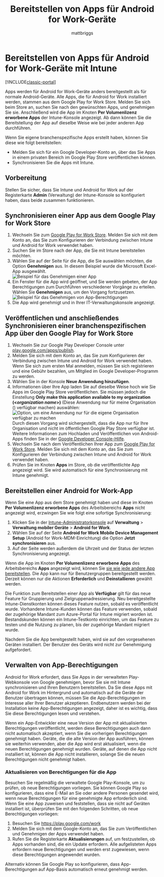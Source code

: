 ﻿---
title: "Bereitstellen von Apps für Android for Work-Geräte"
description: "Verwenden Sie dieses Thema zum Synchronisieren und anschließenden Bereitstellen von Apps für Android for Work-Geräte über den Google Play for Work Store."
keywords: 
author: mattbriggs
ms.author: mabrigg
manager: angrobe
ms.date: 07/03/2017
ms.topic: article
ms.prod: 
ms.service: microsoft-intune
ms.technology: 
ms.assetid: cd0bbd90-d3fe-4efc-83fd-d1f3f86800d4
ROBOTS: NOINDEX,NOFOLLOW
ms.reviewer: chrisbal
ms.suite: ems
ms.custom: intune-classic
ms.openlocfilehash: 22b842f2745073f0476162278c8b209a3e251f9f
ms.sourcegitcommit: 1a54bdf22786aea1cf1b497d54024470e1024aeb
ms.translationtype: HT
ms.contentlocale: de-DE
ms.lasthandoff: 10/10/2017
---
# <a name="how-to-deploy-apps-to-android-for-work-devices-with-intune"></a>Bereitstellen von Apps für Android for Work-Geräte mit Intune

[!INCLUDE[classic-portal](../includes/classic-portal.md)]

Apps werden für Android for Work-Geräte anders bereitgestellt als für normale Android-Geräte. Alle Apps, die für Android for Work installiert werden, stammen aus dem Google Play for Work Store. Melden Sie sich beim Store an, suchen Sie nach den gewünschten Apps, und genehmigen Sie sie.
Anschließend wird die App im Knoten **Per Volumenlizenz erworbene Apps** der Intune-Konsole angezeigt. Ab dann können Sie die Bereitstellung der App auf dieselbe Weise wie bei jeder anderen App durchführen.

Wenn Sie eigene branchenspezifische Apps erstellt haben, können Sie diese wie folgt bereitstellen:
- Melden Sie sich für ein Google Developer-Konto an, über das Sie Apps in einem privaten Bereich im Google Play Store veröffentlichen können.
- Synchronisieren Sie die Apps mit Intune.

## <a name="before-you-start"></a>Vorbereitung

Stellen Sie sicher, dass Sie Intune und Android for Work auf der Registerkarte **Admin** (Verwaltung) der Intune-Konsole so konfiguriert haben, dass beide zusammen funktionieren.

## <a name="synchronize-an-app-from-the-google-play-for-work-store"></a>Synchronisieren einer App aus dem Google Play for Work Store


1. Wechseln Sie zum [Google Play for Work Store](https://play.google.com/work). Melden Sie sich mit dem Konto an, das Sie zum Konfigurieren der Verbindung zwischen Intune und Android for Work verwendet haben.
2. Suchen Sie im Store nach der App, die Sie mit Intune bereitstellen möchten.
3. Wählen Sie auf der Seite für die App, die Sie auswählen möchten, die Option **Genehmigen** aus. In diesem Beispiel wurde die Microsoft Excel-App ausgewählt.<br>
  ![Beispiel für das Genehmigen einer App](media/approve.png)
4. Ein Fenster für die App wird geöffnet, und Sie werden gebeten, der App Berechtigungen zum Durchführen verschiedener Vorgänge zu erteilen. Wählen Sie **Genehmigen** aus, um den Vorgang fortzusetzen.<br>
  ![Beispiel für das Genehmigen von App-Berechtigungen](media/approve-app-permissions.png)
5. Die App wird genehmigt und in Ihrer IT-Verwaltungskonsole angezeigt.

## <a name="publish-then-synchronize-a-line-of-business-app-from-the-google-play-for-work-store"></a>Veröffentlichen und anschließendes Synchronisieren einer branchenspezifischen App über den Google Play for Work Store

1. Wechseln Sie zur Google Play Developer Console unter [play.google.com/apps/publish](https://play.google.com/apps/publish).
2. Melden Sie sich mit dem Konto an, das Sie zum Konfigurieren der Verbindung zwischen Intune und Android for Work verwendet haben. Wenn Sie sich zum ersten Mal anmelden, müssen Sie sich registrieren und eine Gebühr bezahlen, um Mitglied im Google Developer-Programm zu werden.
3. Wählen Sie in der Konsole **Neue Anwendung hinzufügen**.
4. Informationen über Ihre App laden Sie auf dieselbe Weise hoch wie Sie Apps im Google Play Store veröffentlichen. Sie müssen jedoch die Einstellung **Only make this application available to my organization (<*organization name*>)** (Diese Anwendung nur für meine Organisation (<Name der Organisation>) verfügbar machen) auswählen:<br>
  ![Option, um eine Anwendung nur für die eigene Organisation verfügbar zu machen](media/restrict.png)<br>
Durch diesen Vorgang wird sichergestellt, dass die App nur für Ihre Organisation und nicht im öffentlichen Google Play Store verfügbar ist.
Weitere Informationen zum Hochladen und Veröffentlichen von Android-Apps finden Sie in der [Google Developer Console-Hilfe](https://support.google.com/googleplay/android-developer/answer/113469).
5. Wechseln Sie nach dem Veröffentlichen Ihrer App zum [Google Play for Work Store](https://play.google.com/work). Melden Sie sich mit dem Konto an, das Sie zum Konfigurieren der Verbindung zwischen Intune und Android for Work verwendet haben.
6. Prüfen Sie im Knoten **Apps** im Store, ob die veröffentlichte App angezeigt wird. Sie wird automatisch für eine Synchronisierung mit Intune genehmigt.

## <a name="deploy-an-android-for-work-app"></a>Bereitstellen einer Android for Work-App

Wenn Sie eine App aus dem Store genehmigt haben und diese im Knoten **Per Volumenlizenz erworbene Apps** des Arbeitsbereichs **Apps** nicht angezeigt wird, erzwingen Sie wie folgt eine sofortige Synchronisierung:

1. Klicken Sie in der [Intune-Administratorkonsole](https://manage.microsoft.com) auf **Verwaltung** > **Verwaltung mobiler Geräte** > **Android for Work**.
2. Wählen Sie auf der Seite **Android for Work Mobile Device Management Setup** (Android for Work-MDM-Einrichtung) die Option **Jetzt synchronisieren** aus.
3. Auf der Seite werden außerdem die Uhrzeit und der Status der letzten Synchronisierung angezeigt.

Wenn die App im Knoten **Per Volumenlizenz erworbene Apps** des Arbeitsbereichs **Apps** angezeigt wird, können Sie [sie wie jede andere App bereitstellen](deploy-apps-in-microsoft-intune.md). Die App kann nur für Benutzergruppen bereitgestellt werden. Derzeit können nur die Aktionen **Erforderlich** und **Deinstallieren** gewählt werden.

Die Funktion zum Bereitstellen einer App als **Verfügbar** gilt für das neue Feature für Gruppierung und Zielgruppenadressierung. Neu bereitgestellte Intune-Dienstkonten können dieses Feature nutzen, sobald es veröffentlicht wurde. Vorhandene Intune-Kunden können das Feature verwenden, sobald der zugehörige Mandant zum Azure-Portal für Intune migriert worden ist. Bestandskunden können ein Intune-Testkonto einrichten, um das Feature zu testen und die Nutzung zu planen, bis der zugehörige Mandant migriert wurde.

Nachdem Sie die App bereitgestellt haben, wird sie auf den vorgesehenen Geräten installiert. Der Benutzer des Geräts wird nicht zur Genehmigung aufgefordert.

## <a name="manage-app-permissions"></a>Verwalten von App-Berechtigungen
Android for Work erfordert, dass Sie Apps in der verwalteten Play-Webkonsole von Google genehmigen, bevor Sie sie mit Intune synchronisieren und Ihren Benutzern bereitstellen.  Da Sie diese Apps mit Android for Work im Hintergrund und automatisch auf die Geräte der Benutzer übertragen können, müssen Sie die App-Berechtigungen im Interesse aller Ihrer Benutzer akzeptieren.  Endbenutzern werden bei der Installation keine App-Berechtigungen angezeigt, daher ist es wichtig, dass Sie diese Berechtigungen lesen und verstehen.

Wenn ein App-Entwickler eine neue Version der App mit aktualisierten Berechtigungen veröffentlicht, werden diese Berechtigungen auch dann nicht automatisch akzeptiert, wenn Sie die vorherigen Berechtigungen genehmigt haben. Geräte, die die alte Version der App ausführen, können sie weiterhin verwenden, aber die App wird erst aktualisiert, wenn die neuen Berechtigungen genehmigt wurden. Geräte, auf denen die App nicht installiert ist, können die App nicht installieren, solange Sie die neuen Berechtigungen nicht genehmigt haben.

### <a name="how-to-update-app-permissions"></a>Aktualisieren von Berechtigungen für die App

Besuchen Sie regelmäßig die verwaltete Google Play-Konsole, um zu prüfen, ob neue Berechtigungen vorliegen. Sie können Google Play so konfigurieren, dass eine E-Mail an Sie oder andere Personen gesendet wird, wenn neue Berechtigungen für eine genehmigte App erforderlich sind. Wenn Sie eine App zuweisen und feststellen, dass sie nicht auf Geräten installiert ist, überprüfen Sie mit den folgenden Schritten, ob neue Berechtigungen vorliegen:

1. Besuchen Sie https://play.google.com/work
2. Melden Sie sich mit dem Google-Konto an, das Sie zum Veröffentlichen und Genehmigen der Apps verwendet haben.
3. Rufen Sie die Registerkarte **Aktualisierungen** auf, um festzustellen, ob Apps vorhanden sind, die ein Update erfordern.  Alle aufgelisteten Apps erfordern neue Berechtigungen und werden erst zugewiesen, wenn diese Berechtigungen angewendet wurden.  

Alternativ können Sie Google Play so konfigurieren, dass App-Berechtigungen auf App-Basis automatisch erneut genehmigt werden. 
